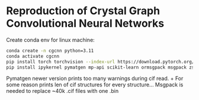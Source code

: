 # Reproduction of Crystal Graph Convolutional Neural Networks
Create conda env for linux machine:

```bash
conda create -n cgcnn python=3.11
conda activate cgcnn
pip install torch torchvision --index-url https://download.pytorch.org/whl/cu118
pip install ipykernel pymatgen mp-api scikit-learn ormsgpack msgpack zstandard pyflame matplotlib-venn numba mpcontribs-client scikit-optimize jupyter phonopy
```

Pymatgen newer version prints too many warnings during cif read. + For some reason prints len of cif structures for every structure...
Msgpack is needed to replace ~40k .cif files with one .bin
